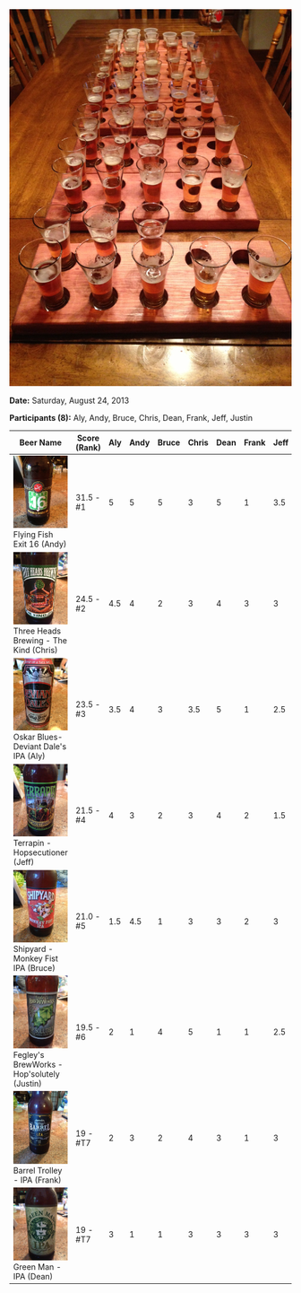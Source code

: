 <img src="./images/2013/the-pour-5.jpeg" class="setup-thumb fancybox">

**Date:** Saturday, August 24, 2013

**Participants (8):** Aly, Andy, Bruce, Chris, Dean, Frank, Jeff, Justin 

| Beer Name  | Score (Rank) | Aly | Andy | Bruce | Chris | Dean | Frank | Jeff | Justin |
|---|---|---|---|---|---|---|---|---|---|
| <img class="cap-thumb fancybox" src="./images/2013/flying-fish.jpeg"> Flying Fish Exit 16 (Andy) | 31.5 - #1 | 5 | 5 | 5 | 3 | 5 | 1 | 3.5 | 3 |
| <img class="cap-thumb fancybox" src="./images/2013/three-heads.jpeg"> Three Heads Brewing - The Kind (Chris) | 24.5 - #2 | 4.5 | 4 | 2 | 3 | 4 | 3 | 3 | 1 |
| <img class="cap-thumb fancybox" src="./images/2013/deviant-dales.jpeg"> Oskar Blues- Deviant Dale's IPA (Aly) | 23.5 - #3 | 3.5 | 4 | 3 | 3.5 | 5 | 1 | 2.5 | 1 |
| <img class="cap-thumb fancybox" src="./images/2013/terrapin.jpeg"> Terrapin - Hopsecutioner (Jeff) | 21.5 - #4 | 4 | 3 | 2 | 3 | 4 | 2 | 1.5 | 2 |
| <img class="cap-thumb fancybox" src="./images/2013/shipyard.jpeg"> Shipyard - Monkey Fist IPA (Bruce) | 21.0 - #5 | 1.5 | 4.5 | 1 | 3 | 3 | 2 | 3 | 3 |
| <img class="cap-thumb fancybox" src="./images/2013/fegleys.jpeg"> Fegley's BrewWorks - Hop'solutely (Justin) | 19.5 - #6 | 2 | 1 | 4 | 5 | 1 | 1 | 2.5 | 3 |
| <img class="cap-thumb fancybox" src="./images/2013/barrel-trolley.jpeg"> Barrel Trolley - IPA (Frank) | 19 - #T7 | 2 | 3 | 2 | 4 | 3 | 1 | 3 | 1 |
| <img class="cap-thumb fancybox" src="./images/2013/green-man.jpeg"> Green Man - IPA (Dean) | 19 - #T7 | 3 | 1 | 1 | 3 | 3 | 3 | 3 | 2 |
